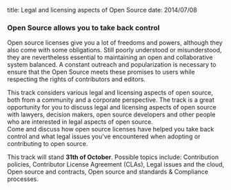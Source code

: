 title: Legal and licensing aspects of Open Source
date: 2014/07/08


### Open Source allows you to take back control  


Open source licenses give you a lot of freedoms and powers, although they also come with some obligations. 
Still poorly understood or misunderstood, they are nevertheless essential to maintaining an open and collaborative 
system balanced. A constant outreach and popularization is necessary to ensure that the Open Source meets these promises
to users while respecting the rights of contributors and editors.


This track considers various legal and licensing aspects of open source, both from a community and a corporate perspective.
The track is a great opportunity for you to discuss legal and licensing aspects of open source with lawyers, decision makers,
open source developers and other people who are interested in legal aspects of open source.  
Come and discuss how open source licenses have helped you take back control and what legal issues you've encountered 
when adopting or contributing to open source.


This track will stand **31th of October**. Possible topics include: Contribution policies, Contributor License Agreement (CLAs),
Legal issues and the cloud, Open source and contracts, Open source and standards & Compliance processes.
